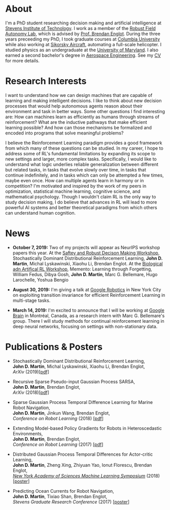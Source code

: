 # About
I'm a PhD student researching decision making and artificial intelligence at [Stevens Institute of Technology](http://www.stevens.edu). I work as a member of the [Robust Field Autonomy Lab](http://personal.stevens.edu/~benglot/), which is advised by [Prof. Brendan Englot](https://web.stevens.edu/facultyprofile/?id=2043). During the three years preceeding my PhD, I took graduate courses at [Columbia University](https://www.columbia.edu) while also working at [Sikorsky Aircraft](https://www.wired.com/story/sikorsky-sara-helicopter-autonomous-flying-car-air-taxi-tech/), automating a full-scale helicopter. I studied physics as an undergraduate at the [University of Maryland](https://umdphysics.umd.edu). I also earned a second bachelor's degree in [Aerospace Engineering](https://aero.umd.edu). See my [CV](/2019-martin-cv.pdf) for more details.

# Research Interests
I want to understand how we can design machines that are capable of learning and making intelligent decisions. I like to think about new decision processes that would help autonomous agents reason about their environment and task in better ways. Some other questions I find interesting are: How can machines learn as efficiently as humans through streams of reinforcement? What are the inductive pathways that make efficient learning possible? And how can those mechanisms be formalized and encoded into programs that solve meaningful problems?  

I believe the Reinforcement Learning paradigm provides a good framework from which many of these questions can be studied. In my career, I hope to address some of RL's fundamental limitations by expanding its scope to new settings and larger, more complex tasks. Specifically, I would like to understand what logic underlies reliable generalization between different but related tasks, in tasks that evolve slowly over time, in tasks that continue indefinitely, and in tasks which can only be attempted a few times, maybe even once. How can multiple agents learn in harmony or in competition? I'm motivated and inspired by the work of my peers in optimization, statistical machine learning, cognitive science, and mathematical psychology. Though I wouldn't claim RL is the only way to study decision making, I do believe that advances in RL will lead to more powerful AI systems and better theoretical paradigms from which others can understand human cognition. 

# News

* **October 7, 2019:** Two of my projects will appear as NeurIPS workshop papers this year. At the [Saftey and Robust Decison Making Workshop](https://sites.google.com/view/neurips19-safe-robust-workshop#h.p_iF36C6BL_elR), Stochastically Dominant Distributional Reinforcement Learning, **John D. Martin**,  Michal Lyskawinski, Xiaohu Li, Brendan Englot. At the [Biological adn Artifical RL Workshop](https://sites.google.com/view/biologicalandartificialrl), Memento: Learning through Forgetting, William Fedus, Dibya Gosh, **John D. Martin**, Marc G. Bellemare, Hugo Larochelle, Yoshua Bengio

* **August 30, 2019:** I'm giving a talk at [Google Robotics](https://ai.google/research/teams/brain/robotics/) in New York City on exploiting transition invariance for efficient Reinforcement Learning in multi-stage tasks.

* **March 14, 2019:** I'm excited to announce that I will be working at [Google Brain](https://ai.google/research/teams/brain) in Montréal, Canada, as a research intern with Marc G. Bellemare's group. There I will study methods for continual reinforcement learning in deep neural networks, focusing on settings with non-stationary data. 

# Publications & Posters

* Stochastically Dominant Distributional Reinforcement Learning,  
**John D. Martin**,  Michal Lyskawinski, Xiaohu Li, Brendan Englot,  
*ArXiv* (2019)[[pdf]](https://arxiv.org/abs/1905.07318)

* Recursive Sparse Pseudo-input Gaussian Process SARSA,  
**John D. Martin**, Brendan Englot,  
*ArXiv* (2018)[[pdf]](https://arxiv.org/abs/1811.07201)

* Sparse Gaussian Process Temporal Difference Learning for Marine Robot Navigation,  
**John D. Martin**, Jinkun Wang, Brendan Englot,  
*Conference on Robot Learning* (2018) [[pdf](http://proceedings.mlr.press/v87/martin18a/martin18a.pdf)]

* Extending Model-based Policy Gradients for Robots in Heteroscedastic Environments,  
**John D. Martin**, Brendan Englot,  
*Conference on Robot Learning* (2017) [[pdf](http://proceedings.mlr.press/v78/martin17a/martin17a.pdf)]

* Distributed Gaussian Process Temporal Differences for Actor-critic Learning,  
**John D. Martin**, Zheng Xing, Zhiyuan Yao, Ionut Florescu, Brendan Englot,  
[*New York Academy of Sciences Machine Learning Symposium*](https://www.nyas.org/events/2018/12th-annual-machine-learning-symposium/?tab=description) (2018) [[poster](/publications/poster/2018-martin_xing_florescu_englot-nyas_mls_poster.pdf)]

* Predicting Ocean Currents for Robot Navigation,  
**John D. Martin**, Tixiao Shan, Brendan Englot,  
*Stevens Graduate Research Conference* (2017) [[poster](/publications/poster/2017-martin_shan_englot-predicting_ocean_currents_for_robot_navigation.pdf)]
